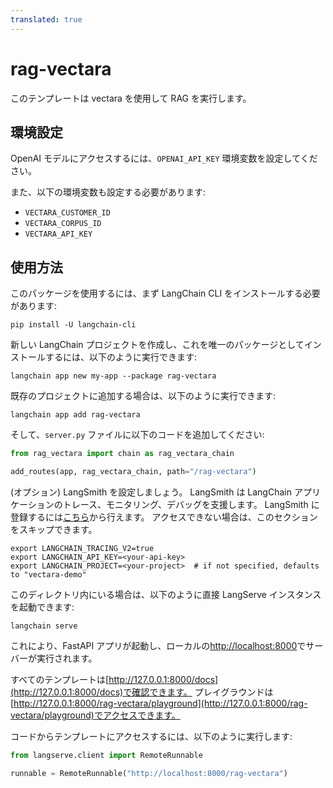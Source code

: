 ```yaml
---
translated: true
---
```


# rag-vectara

このテンプレートは vectara を使用して RAG を実行します。

## 環境設定

OpenAI モデルにアクセスするには、`OPENAI_API_KEY` 環境変数を設定してください。

また、以下の環境変数も設定する必要があります:
* `VECTARA_CUSTOMER_ID`
* `VECTARA_CORPUS_ID`
* `VECTARA_API_KEY`

## 使用方法

このパッケージを使用するには、まず LangChain CLI をインストールする必要があります:

```shell
pip install -U langchain-cli
```

新しい LangChain プロジェクトを作成し、これを唯一のパッケージとしてインストールするには、以下のように実行できます:

```shell
langchain app new my-app --package rag-vectara
```

既存のプロジェクトに追加する場合は、以下のように実行できます:

```shell
langchain app add rag-vectara
```

そして、`server.py` ファイルに以下のコードを追加してください:

```python
from rag_vectara import chain as rag_vectara_chain

add_routes(app, rag_vectara_chain, path="/rag-vectara")
```

(オプション) LangSmith を設定しましょう。
LangSmith は LangChain アプリケーションのトレース、モニタリング、デバッグを支援します。
LangSmith に登録するには[こちら](https://smith.langchain.com/)から行えます。
アクセスできない場合は、このセクションをスキップできます。

```shell
export LANGCHAIN_TRACING_V2=true
export LANGCHAIN_API_KEY=<your-api-key>
export LANGCHAIN_PROJECT=<your-project>  # if not specified, defaults to "vectara-demo"
```

このディレクトリ内にいる場合は、以下のように直接 LangServe インスタンスを起動できます:

```shell
langchain serve
```

これにより、FastAPI アプリが起動し、ローカルの[http://localhost:8000](http://localhost:8000)でサーバーが実行されます。

すべてのテンプレートは[http://127.0.0.1:8000/docs](http://127.0.0.1:8000/docs)で確認できます。
プレイグラウンドは[http://127.0.0.1:8000/rag-vectara/playground](http://127.0.0.1:8000/rag-vectara/playground)でアクセスできます。

コードからテンプレートにアクセスするには、以下のように実行します:

```python
from langserve.client import RemoteRunnable

runnable = RemoteRunnable("http://localhost:8000/rag-vectara")
```
